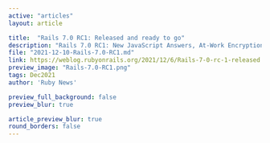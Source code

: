 ```yaml
---
active: "articles"
layout: article

title:  "Rails 7.0 RC1: Released and ready to go"
description: "Rails 7.0 RC1: New JavaScript Answers, At-Work Encryption, Query Origin Logging, Zeitwerk Exclusively"
file: "2021-12-10-Rails-7.0-RC1.md"
link: https://weblog.rubyonrails.org/2021/12/6/Rails-7-0-rc-1-released
preview_image: "Rails-7.0-RC1.png"
tags: Dec2021
author: 'Ruby News'

preview_full_background: false
preview_blur: true

article_preview_blur: true
round_borders: false
---
```

